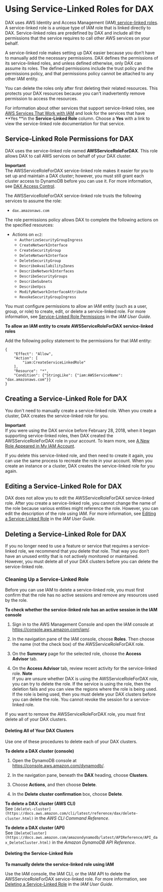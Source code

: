 # Using Service\-Linked Roles for DAX<a name="using-service-linked-roles"></a>

DAX uses AWS Identity and Access Management \(IAM\)[ service\-linked roles](https://docs.aws.amazon.com/IAM/latest/UserGuide/id_roles_terms-and-concepts.html#iam-term-service-linked-role)\. A service\-linked role is a unique type of IAM role that is linked directly to DAX\. Service\-linked roles are predefined by DAX and include all the permissions that the service requires to call other AWS services on your behalf\. 

A service\-linked role makes setting up DAX easier because you don’t have to manually add the necessary permissions\. DAX defines the permissions of its service\-linked roles, and unless defined otherwise, only DAX can assume its roles\. The defined permissions include the trust policy and the permissions policy, and that permissions policy cannot be attached to any other IAM entity\.

You can delete the roles only after first deleting their related resources\. This protects your DAX resources because you can't inadvertently remove permission to access the resources\.

For information about other services that support service\-linked roles, see [AWS Services That Work with IAM](https://docs.aws.amazon.com/IAM/latest/UserGuide/reference_aws-services-that-work-with-iam.html) and look for the services that have **Yes **in the **Service\-Linked Role** column\. Choose a **Yes** with a link to view the service\-linked role documentation for that service\.

## Service\-Linked Role Permissions for DAX<a name="service-linked-role-permissions"></a>

DAX uses the service\-linked role named **AWSServiceRoleForDAX**\. This role allows DAX to call AWS services on behalf of your DAX cluster\.

**Important**  
The AWSServiceRoleForDAX service\-linked role makes it easier for you to set up and maintain a DAX cluster; however, you must still grant each cluster access to DynamoDB before you can use it\. For more information, see [DAX Access Control](DAX.access-control.md)\.

The AWSServiceRoleForDAX service\-linked role trusts the following services to assume the role:
+ `dax.amazonaws.com`

The role permissions policy allows DAX to complete the following actions on the specified resources:
+ Actions on `ec2`:
  + `AuthorizeSecurityGroupIngress`
  + `CreateNetworkInterface`
  + `CreateSecurityGroup`
  + `DeleteNetworkInterface`
  + `DeleteSecurityGroup`
  + `DescribeAvailabilityZones`
  + `DescribeNetworkInterfaces`
  + `DescribeSecurityGroups`
  + `DescribeSubnets`
  + `DescribeVpcs`
  + `ModifyNetworkInterfaceAttribute`
  + `RevokeSecurityGroupIngress`

You must configure permissions to allow an IAM entity \(such as a user, group, or role\) to create, edit, or delete a service\-linked role\. For more information, see [Service\-Linked Role Permissions](https://docs.aws.amazon.com/IAM/latest/UserGuide/using-service-linked-roles.html#service-linked-role-permissions) in the *IAM User Guide*\.

 **To allow an IAM entity to create AWSServiceRoleForDAX service\-linked roles** 

 Add the following policy statement to the permissions for that IAM entity: 

```
{
    "Effect": "Allow",
    "Action": [
        "iam:CreateServiceLinkedRole"
    ],
    "Resource": "*",
    "Condition": {"StringLike": {"iam:AWSServiceName": "dax.amazonaws.com"}}
}
```

## Creating a Service\-Linked Role for DAX<a name="create-service-linked-role"></a>

You don't need to manually create a service\-linked role\. When you create a cluster, DAX creates the service\-linked role for you\. 

**Important**  
If you were using the DAX service before February 28, 2018, when it began supporting service\-linked roles, then DAX created the AWSServiceRoleForDAX role in your account\. To learn more, see [A New Role Appeared in My IAM Account](https://docs.aws.amazon.com/IAM/latest/UserGuide/troubleshoot_roles.html#troubleshoot_roles_new-role-appeared)\.

If you delete this service\-linked role, and then need to create it again, you can use the same process to recreate the role in your account\. When you create an instance or a cluster, DAX creates the service\-linked role for you again\. 

## Editing a Service\-Linked Role for DAX<a name="edit-service-linked-role"></a>

DAX does not allow you to edit the AWSServiceRoleForDAX service\-linked role\. After you create a service\-linked role, you cannot change the name of the role because various entities might reference the role\. However, you can edit the description of the role using IAM\. For more information, see [Editing a Service\-Linked Role](https://docs.aws.amazon.com/IAM/latest/UserGuide/using-service-linked-roles.html#edit-service-linked-role) in the *IAM User Guide*\.

## Deleting a Service\-Linked Role for DAX<a name="delete-service-linked-role"></a>

If you no longer need to use a feature or service that requires a service\-linked role, we recommend that you delete that role\. That way you don’t have an unused entity that is not actively monitored or maintained\. However, you must delete all of your DAX clusters before you can delete the service\-linked role\.

### Cleaning Up a Service\-Linked Role<a name="service-linked-role-review-before-delete"></a>

Before you can use IAM to delete a service\-linked role, you must first confirm that the role has no active sessions and remove any resources used by the role\.

**To check whether the service\-linked role has an active session in the IAM console**

1. Sign in to the AWS Management Console and open the IAM console at [https://console\.aws\.amazon\.com/iam/](https://console.aws.amazon.com/iam/)\.

1. In the navigation pane of the IAM console, choose **Roles**\. Then choose the name \(not the check box\) of the AWSServiceRoleForDAX role\.

1. On the **Summary** page for the selected role, choose the **Access Advisor** tab\.

1. On the **Access Advisor** tab, review recent activity for the service\-linked role\.
**Note**  
If you are unsure whether DAX is using the AWSServiceRoleForDAX role, you can try to delete the role\. If the service is using the role, then the deletion fails and you can view the regions where the role is being used\. If the role is being used, then you must delete your DAX clusters before you can delete the role\. You cannot revoke the session for a service\-linked role\. 

If you want to remove the AWSServiceRoleForDAX role, you must first delete all of your DAX clusters\. 

#### Deleting All of Your DAX Clusters<a name="delete-service-linked-role.clusters"></a>

Use one of these procedures to delete each of your DAX clusters\. 

**To delete a DAX cluster \(console\)**

1. Open the DynamoDB console at [https://console\.aws\.amazon\.com/dynamodb/](https://console.aws.amazon.com/dynamodb/)\.

1. In the navigation pane, beneath the **DAX** heading, choose **Clusters**\.

1. Choose **Actions**, and then choose **Delete**\.

1. In the **Delete cluster confirmation** box, choose **Delete**\.

**To delete a DAX cluster \(AWS CLI\)**  
See `[delete\-cluster](https://docs.aws.amazon.com/cli/latest/reference/dax/delete-cluster.html)` in the *AWS CLI Command Reference*\.

**To delete a DAX cluster \(API\)**  
See `[DeleteCluster](https://docs.aws.amazon.com/amazondynamodb/latest/APIReference/API_dax_DeleteCluster.html)` in the *Amazon DynamoDB API Reference*\.

#### Deleting the Service\-Linked Role<a name="delete-service-linked-role.slr"></a>

**To manually delete the service\-linked role using IAM**

Use the IAM console, the IAM CLI, or the IAM API to delete the AWSServiceRoleForDAX service\-linked role\. For more information, see [Deleting a Service\-Linked Role](https://docs.aws.amazon.com/IAM/latest/UserGuide/using-service-linked-roles.html#delete-service-linked-role) in the *IAM User Guide*\.